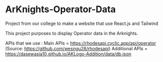 # ArKnights-Operator-Data
Project from our college to make a website that use React.js and Tailwind

This project purposes to display Operator data in the Arknights.

APIs that we use :
Main APIs = https://rhodesapi.cyclic.app/api/operator (Source: https://github.com/wesngu28/rhodesapi)
Additional APIs = https://dasewasia10.github.io/AKLogo-Addition/data/db.json